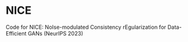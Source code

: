 # NICE
Code for NICE: NoIse-modulated Consistency rEgularization for Data-Efficient GANs (NeurIPS 2023)
